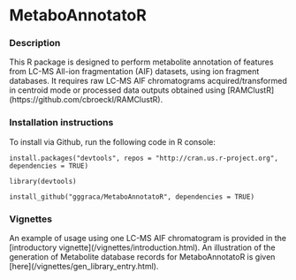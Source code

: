 # MetaboAnnotatoR

<h3> Description </h3>
This R package is designed to perform metabolite annotation of features from LC-MS All-ion fragmentation (AIF) datasets, using ion fragment databases.
It requires raw LC-MS AIF chromatograms acquired/transformed in centroid mode or processed data outputs obtained using [RAMClustR](https://github.com/cbroeckl/RAMClustR).

<h3> Installation instructions </h3>

To install via Github, run the following code in R console:
```
install.packages("devtools", repos = "http://cran.us.r-project.org", dependencies = TRUE)

library(devtools)

install_github("gggraca/MetaboAnnotatoR", dependencies = TRUE)
```

<h3> Vignettes </h3>
An example of usage using one LC-MS AIF chromatogram is provided in the [introductory vignette](/vignettes/introduction.html).
An illustration of the generation of Metabolite database records for MetaboAnnotatoR is given [here](/vignettes/gen_library_entry.html).

